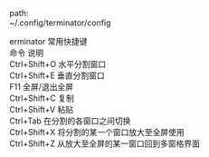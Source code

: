 path:  
~/.config/terminator/config  

erminator 常用快捷键  
命令 	说明  
Ctrl+Shift+O 	水平分割窗口  
Ctrl+Shift+E 	垂直分割窗口  
F11 	全屏/退出全屏  
Ctrl+Shift+C 	复制  
Ctrl+Shift+V 	粘贴  
Ctrl+Tab 	在分割的各窗口之间切换  
Ctrl+Shift+X 	将分割的某一个窗口放大至全屏使用  
Ctrl+Shift+Z 	从放大至全屏的某一窗口回到多窗格界面  
